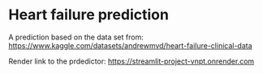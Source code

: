 # Heart failure prediction

A prediction based on the data set from: https://www.kaggle.com/datasets/andrewmvd/heart-failure-clinical-data

Render link to the prdedictor: https://streamlit-project-vnpt.onrender.com

